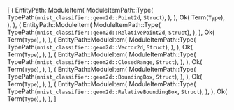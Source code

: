 [
    (
        EntityPath::ModuleItem(
            ModuleItemPath::Type(
                TypePath(`mnist_classifier::geom2d::Point2d`, `Struct`),
            ),
        ),
        Ok(
            Term(`Type`),
        ),
    ),
    (
        EntityPath::ModuleItem(
            ModuleItemPath::Type(
                TypePath(`mnist_classifier::geom2d::RelativePoint2d`, `Struct`),
            ),
        ),
        Ok(
            Term(`Type`),
        ),
    ),
    (
        EntityPath::ModuleItem(
            ModuleItemPath::Type(
                TypePath(`mnist_classifier::geom2d::Vector2d`, `Struct`),
            ),
        ),
        Ok(
            Term(`Type`),
        ),
    ),
    (
        EntityPath::ModuleItem(
            ModuleItemPath::Type(
                TypePath(`mnist_classifier::geom2d::ClosedRange`, `Struct`),
            ),
        ),
        Ok(
            Term(`Type`),
        ),
    ),
    (
        EntityPath::ModuleItem(
            ModuleItemPath::Type(
                TypePath(`mnist_classifier::geom2d::BoundingBox`, `Struct`),
            ),
        ),
        Ok(
            Term(`Type`),
        ),
    ),
    (
        EntityPath::ModuleItem(
            ModuleItemPath::Type(
                TypePath(`mnist_classifier::geom2d::RelativeBoundingBox`, `Struct`),
            ),
        ),
        Ok(
            Term(`Type`),
        ),
    ),
]